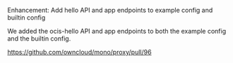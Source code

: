 Enhancement: Add hello API and app endpoints to example config and builtin config

We added the ocis-hello API and app endpoints to both the example config and the builtin config.

https://github.com/owncloud/mono/proxy/pull/96
